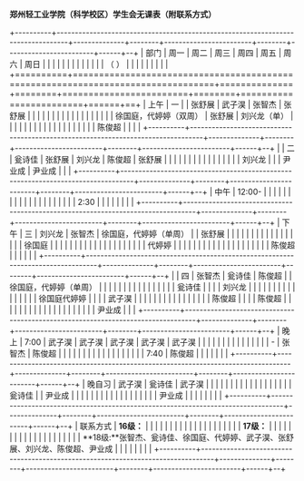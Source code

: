 **郑州轻工业学院（科学校区）学生会无课表（附联系方式）­**

+----------+---------------------------------------------------------------------------------+--------------+--------+------------------------+--------+------------------------+------+--+
| 部门     | 周一                                                                            | 周二         | 周三   | 周四                   | 周五   | 周六                   | 周日 |  |
|          |                                                                                 |              |        |                        |        |                        |      |  |
| （ ）    |                                                                                 |              |        |                        |        |                        |      |  |
+==========+=================================================================================+==============+========+========================+========+========================+======+==+
| 上午     | 一                                                                              |              | 张舒展 | 武子淏                 | 张智杰 | 张舒展                 |      |  |
|          |                                                                                 |              |        |                        |        |                        |      |  |
|          |                                                                                 |              |        | 徐国庭，代婷婷（双周） | 张舒展 | 刘兴龙（单）           |      |  |
|          |                                                                                 |              |        |                        |        |                        |      |  |
|          |                                                                                 |              |        |                        | 陈俊超 |                        |      |  |
+----------+---------------------------------------------------------------------------------+--------------+--------+------------------------+--------+------------------------+------+--+
|          | 二                                                                              | 瓮诗佳       | 张舒展 | 刘兴龙                 | 陈俊超 | 张舒展                 |      |  |
|          |                                                                                 |              |        |                        |        |                        |      |  |
|          |                                                                                 | 刘兴龙       |        |                        | 尹业成 | 尹业成                 |      |  |
+----------+---------------------------------------------------------------------------------+--------------+--------+------------------------+--------+------------------------+------+--+
| 中午     | 12:00-                                                                          |              |        |                        |        |                        |      |  |
|          |                                                                                 |              |        |                        |        |                        |      |  |
|          | 2:30                                                                            |              |        |                        |        |                        |      |  |
+----------+---------------------------------------------------------------------------------+--------------+--------+------------------------+--------+------------------------+------+--+
| 下午     | 三                                                                              | 刘兴龙       | 张智杰 | 徐国庭，代婷婷（单周） |        | 张舒展                 |      |  |
|          |                                                                                 |              |        |                        |        |                        |      |  |
|          |                                                                                 |              | 徐国庭 |                        |        |                        |      |  |
|          |                                                                                 |              |        |                        |        |                        |      |  |
|          |                                                                                 |              | 代婷婷 |                        |        |                        |      |  |
|          |                                                                                 |              |        |                        |        |                        |      |  |
|          |                                                                                 |              | 陈俊超 |                        |        |                        |      |  |
+----------+---------------------------------------------------------------------------------+--------------+--------+------------------------+--------+------------------------+------+--+
|          | 四                                                                              | 张智杰       | 瓮诗佳 | 陈俊超                 |        | 徐国庭，代婷婷（单周） |      |  |
|          |                                                                                 |              |        |                        |        |                        |      |  |
|          |                                                                                 | 瓮诗佳       |        |                        |        | 刘兴龙                 |      |  |
|          |                                                                                 |              |        |                        |        |                        |      |  |
|          |                                                                                 | 徐国庭代婷婷 |        |                        |        | 武子淏                 |      |  |
|          |                                                                                 |              |        |                        |        |                        |      |  |
|          |                                                                                 | 陈俊超       |        |                        |        | 陈俊超                 |      |  |
|          |                                                                                 |              |        |                        |        |                        |      |  |
|          |                                                                                 |              |        |                        |        | 尹业成                 |      |  |
+----------+---------------------------------------------------------------------------------+--------------+--------+------------------------+--------+------------------------+------+--+
| 晚上     | 7:00                                                                            | 武子淏       | 武子淏 | 武子淏                 | 武子淏 | 武子淏                 |      |  |
|          |                                                                                 |              |        |                        |        |                        |      |  |
|          | \-                                                                              | 张智杰       | 陈俊超 |                        |        |                        |      |  |
|          |                                                                                 |              |        |                        |        |                        |      |  |
|          | 7:40                                                                            | 陈俊超       |        |                        |        |                        |      |  |
+----------+---------------------------------------------------------------------------------+--------------+--------+------------------------+--------+------------------------+------+--+
| 晚自习   | 武子淏                                                                          | 瓮诗佳       | 武子淏 |                        |        |                        |      |  |
|          |                                                                                 |              |        |                        |        |                        |      |  |
|          | 瓮诗佳                                                                          |              | 尹业成 |                        |        |                        |      |  |
|          |                                                                                 |              |        |                        |        |                        |      |  |
|          | 尹业成                                                                          |              |        |                        |        |                        |      |  |
+----------+---------------------------------------------------------------------------------+--------------+--------+------------------------+--------+------------------------+------+--+
| 联系方式 | **16级：**                                                                      |              |        |                        |        |                        |      |  |
|          |                                                                                 |              |        |                        |        |                        |      |  |
|          | **17级：**                                                                      |              |        |                        |        |                        |      |  |
|          |                                                                                 |              |        |                        |        |                        |      |  |
|          | **18级:**张智杰、瓮诗佳、徐国庭、代婷婷、武子淏、张舒展、刘兴龙、陈俊超、尹业成 |              |        |                        |        |                        |      |  |
+----------+---------------------------------------------------------------------------------+--------------+--------+------------------------+--------+------------------------+------+--+